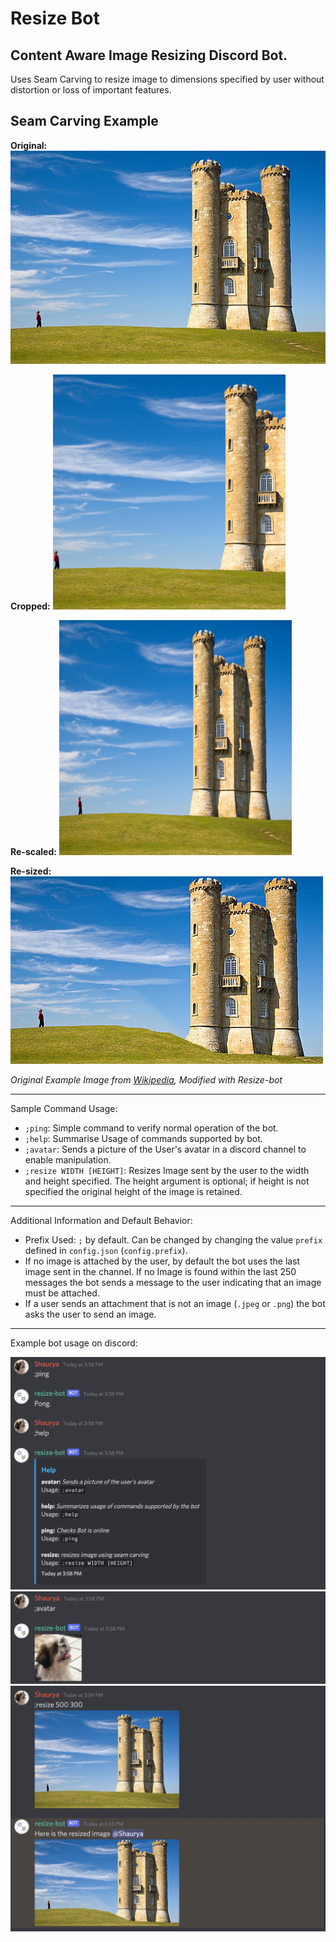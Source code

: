 ﻿# Resize Bot
Content Aware Image Resizing Discord Bot.
----------------
Uses Seam Carving to resize image to dimensions specified by user without distortion or loss of important features.

Seam Carving Example
-----------------------------
**Original:** 
![original](test_images/castle_548x371.jpeg)

**Cropped:**
![cropped](test_images/castle_cropped.png)

**Re-scaled:**
![re-scaled](test_images/castle_scaled.png)

**Re-sized:**
![resized](test_images/castle_resized.png)

*Original Example Image from [Wikipedia](https://en.wikipedia.org/wiki/Seam_carving), Modified with Resize-bot*

--------------------------

Sample Command Usage:

 - `;ping`: Simple command to verify normal operation of the bot.
 - `;help`: Summarise Usage of commands supported by bot. 
 - `;avatar`: Sends a picture of the User's avatar in a discord channel to enable manipulation.
 - `;resize WIDTH [HEIGHT]`: Resizes Image sent by the user to the width and height specified. The height argument is optional; if height is not specified the original height of the image is retained.
 ----------------

Additional Information and Default Behavior:

- Prefix Used: `;` by default. Can be changed by changing the value `prefix` defined in `config.json` (`config.prefix`).
- If no image is attached by the user, by default the bot uses the last image sent in the channel. If no Image is found within the last 250 messages the bot sends a message to the user indicating that an image must be attached.
- If a user sends an attachment that is not an image (`.jpeg` or `.png`) the bot asks the user to send an image.

--------------------

Example bot usage on discord:

![ping-help](usage_examples/example_1.JPG)
![avatar](usage_examples/example_2.JPG)
![resize](usage_examples/example_3.JPG)
